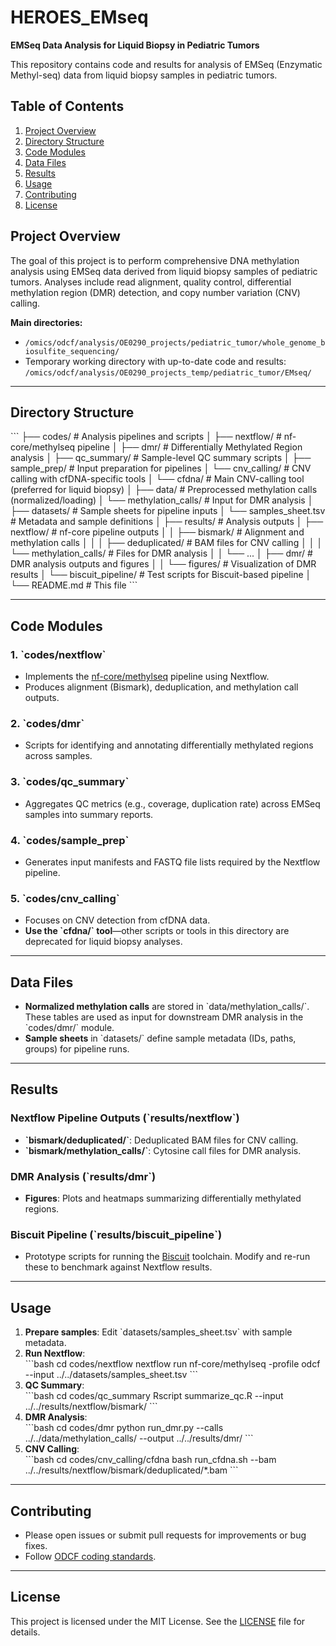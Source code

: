 # HEROES_EMseq

**EMSeq Data Analysis for Liquid Biopsy in Pediatric Tumors**

This repository contains code and results for analysis of EMSeq (Enzymatic Methyl-seq) data from liquid biopsy samples in pediatric tumors.


## Table of Contents
1. [Project Overview](#project-overview)  
2. [Directory Structure](#directory-structure)  
3. [Code Modules](#code-modules)  
4. [Data Files](#data-files)  
5. [Results](#results)  
6. [Usage](#usage)  
7. [Contributing](#contributing)  
8. [License](#license)  


## Project Overview
The goal of this project is to perform comprehensive DNA methylation analysis using EMSeq data derived from liquid biopsy samples of pediatric tumors. Analyses include read alignment, quality control, differential methylation region (DMR) detection, and copy number variation (CNV) calling.

**Main directories:**
- `/omics/odcf/analysis/OE0290_projects/pediatric_tumor/whole_genome_biosulfite_sequencing/`
- Temporary working directory with up-to-date code and results: `/omics/odcf/analysis/OE0290_projects_temp/pediatric_tumor/EMseq/`

---

## Directory Structure
\`\`\`
├── codes/                  # Analysis pipelines and scripts
│   ├── nextflow/           # nf-core/methylseq pipeline
│   ├── dmr/                # Differentially Methylated Region analysis
│   ├── qc_summary/         # Sample-level QC summary scripts
│   ├── sample_prep/        # Input preparation for pipelines
│   └── cnv_calling/        # CNV calling with cfDNA-specific tools
│       └── cfdna/          # Main CNV-calling tool (preferred for liquid biopsy)
│
├── data/                   # Preprocessed methylation calls (normalized/loading)
│   └── methylation_calls/  # Input for DMR analysis
│
├── datasets/               # Sample sheets for pipeline inputs
│   └── samples_sheet.tsv   # Metadata and sample definitions
│
├── results/                # Analysis outputs
│   ├── nextflow/           # nf-core pipeline outputs
│   │   ├── bismark/        # Alignment and methylation calls
│   │   │   ├── deduplicated/   # BAM files for CNV calling
│   │   │   └── methylation_calls/  # Files for DMR analysis
│   │   └── ...
│   ├── dmr/                # DMR analysis outputs and figures
│   │   └── figures/        # Visualization of DMR results
│   └── biscuit_pipeline/   # Test scripts for Biscuit-based pipeline
│
└── README.md               # This file
\`\`\`

---

## Code Modules

### 1. \`codes/nextflow\`
- Implements the [nf-core/methylseq](https://github.com/nf-core/methylseq) pipeline using Nextflow.
- Produces alignment (Bismark), deduplication, and methylation call outputs.

### 2. \`codes/dmr\`
- Scripts for identifying and annotating differentially methylated regions across samples.

### 3. \`codes/qc_summary\`
- Aggregates QC metrics (e.g., coverage, duplication rate) across EMSeq samples into summary reports.

### 4. \`codes/sample_prep\`
- Generates input manifests and FASTQ file lists required by the Nextflow pipeline.

### 5. \`codes/cnv_calling\`
- Focuses on CNV detection from cfDNA data.
- **Use the \`cfdna/\` tool**—other scripts or tools in this directory are deprecated for liquid biopsy analyses.

---

## Data Files
- **Normalized methylation calls** are stored in \`data/methylation_calls/\`. These tables are used as input for downstream DMR analysis in the \`codes/dmr/\` module.
- **Sample sheets** in \`datasets/\` define sample metadata (IDs, paths, groups) for pipeline runs.

---

## Results

### Nextflow Pipeline Outputs (\`results/nextflow\`)
- **\`bismark/deduplicated/\`**: Deduplicated BAM files for CNV calling.
- **\`bismark/methylation_calls/\`**: Cytosine call files for DMR analysis.

### DMR Analysis (\`results/dmr\`)
- **Figures**: Plots and heatmaps summarizing differentially methylated regions.

### Biscuit Pipeline (\`results/biscuit_pipeline\`)
- Prototype scripts for running the [Biscuit](https://informatics.fas.harvard.edu/biscuit/) toolchain. Modify and re-run these to benchmark against Nextflow results.

---

## Usage
1. **Prepare samples**: Edit \`datasets/samples_sheet.tsv\` with sample metadata.  
2. **Run Nextflow**:  
   \`\`\`bash
   cd codes/nextflow
   nextflow run nf-core/methylseq -profile odcf --input ../../datasets/samples_sheet.tsv
   \`\`\`
3. **QC Summary**:  
   \`\`\`bash
   cd codes/qc_summary
   Rscript summarize_qc.R --input ../../results/nextflow/bismark/
   \`\`\`
4. **DMR Analysis**:  
   \`\`\`bash
   cd codes/dmr
   python run_dmr.py --calls ../../data/methylation_calls/ --output ../../results/dmr/
   \`\`\`
5. **CNV Calling**:  
   \`\`\`bash
   cd codes/cnv_calling/cfdna
   bash run_cfdna.sh --bam ../../results/nextflow/bismark/deduplicated/*.bam
   \`\`\`

---

## Contributing
- Please open issues or submit pull requests for improvements or bug fixes.
- Follow [ODCF coding standards](https://odcf.org/coding-standards).

---

## License
This project is licensed under the MIT License. See the [LICENSE](LICENSE) file for details.
